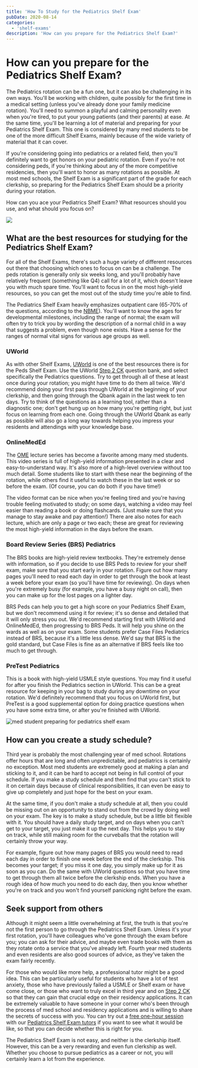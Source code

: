 ```yaml
---
title: 'How To Study for the Pediatrics Shelf Exam'
pubDate: 2020-08-14
categories:
  - 'shelf-exams'
description: 'How can you prepare for the Pediatrics Shelf Exam?'
---
```


# How can you prepare for the Pediatrics Shelf Exam?

The Pediatrics rotation can be a fun one, but it can also be challenging in its own ways. You'll be working with children, quite possibly for the first time in a medical setting (unless you've already done your family medicine rotation). You'll need to summon a playful and calming personality even when you're tired, to put your young patients (and their parents) at ease. At the same time, you'll be learning a lot of material and preparing for your Pediatrics Shelf Exam. This one is considered by many med students to be one of the more difficult Shelf Exams, mainly because of the wide variety of material that it can cover.

If you're considering going into pediatrics or a related field, then you'll definitely want to get honors on your pediatric rotation. Even if you're not considering peds, if you're thinking about any of the more competitive residencies, then you'll want to honor as many rotations as possible. At most med schools, the Shelf Exam is a significant part of the grade for each clerkship, so preparing for the Pediatrics Shelf Exam should be a priority during your rotation.

How can you ace your Pediatrics Shelf Exam? What resources should you use, and what should you focus on?

![](https://i2xfwztd2ksbegse.public.blob.vercel-storage.com/wp/2020/08/shutterstock_288150239-1-300x200.jpg)

## What are the best resources for studying for the Pediatrics Shelf Exam?

For all of the Shelf Exams, there's such a huge variety of different resources out there that choosing which ones to focus on can be a challenge. The peds rotation is generally only six weeks long, and you'll probably have relatively frequent (something like Q4) call for a lot of it, which doesn't leave you with much spare time. You'll want to focus in on the most high-yield resources, so you can get the most out of the study time you're able to find.

The Pediatrics Shelf Exam heavily emphasizes outpatient care (65-70% of the questions, according to the [NBME](https://www.nbme.org/assessment-products/assess-learn/subject-exams)). You'll want to know the ages for developmental milestones, including the range of normal; the exam will often try to trick you by wording the description of a normal child in a way that suggests a problem, even though none exists. Have a sense for the ranges of normal vital signs for various age groups as well.

### UWorld

As with other Shelf Exams, [UWorld](https://medical.uworld.com/usmle/usmle-step-2-ck/) is one of the best resources there is for the Peds Shelf Exam. Use the UWorld [Step 2 CK](https://www.medlearnity.com/best-resources-for-step-2-ck-prep/) question bank, and select specifically the Pediatrics questions. Try to get through all of these at least once during your rotation; you might have time to do them all twice. We'd recommend doing your first pass through UWorld at the beginning of your clerkship, and then going through the Qbank again in the last week to ten days. Try to think of the questions as a learning tool, rather than a diagnostic one; don't get hung up on how many you're getting right, but just focus on learning from each one. Going through the UWorld Qbank as early as possible will also go a long way towards helping you impress your residents and attendings with your knowledge base.

### OnlineMedEd

The [OME](https://onlinemeded.org/spa/pediatrics) lecture series has become a favorite among many med students. This video series is full of high-yield information presented in a clear and easy-to-understand way. It's also more of a high-level overview without too much detail. Some students like to start with these near the beginning of the rotation, while others find it useful to watch these in the last week or so before the exam. (Of course, you can do both if you have time!)

The video format can be nice when you're feeling tired and you're having trouble feeling motivated to study; on some days, watching a video may feel easier than reading a book or doing flashcards. (Just make sure that you manage to stay awake and pay attention!) There are also notes for each lecture, which are only a page or two each; these are great for reviewing the most high-yield information in the days before the exam.

### Board Review Series (BRS) Pediatrics

The BRS books are high-yield review textbooks. They're extremely dense with information, so if you decide to use BRS Peds to review for your shelf exam, make sure that you start early in your rotation. Figure out how many pages you'll need to read each day in order to get through the book at least a week before your exam (so you'll have time for reviewing). On days when you're extremely busy (for example, you have a busy night on call), then you can make up for the lost pages on a lighter day.

BRS Peds can help you to get a high score on your Pediatrics Shelf Exam, but we don't recommend using it for review; it's so dense and detailed that it will only stress you out. We'd recommend starting first with UWorld and OnlineMedEd, then progressing to BRS Peds. It will help you shine on the wards as well as on your exam. Some students prefer Case Files Pediatrics instead of BRS, because it's a little less dense. We'd say that BRS is the gold standard, but Case Files is fine as an alternative if BRS feels like too much to get through.

### PreTest Pediatrics

This is a book with high-yield USMLE style questions. You may find it useful for after you finish the Pediatrics section in UWorld. This can be a great resource for keeping in your bag to study during any downtime on your rotation. We'd definitely recommend that you focus on UWorld first, but PreTest is a good supplemental option for doing practice questions when you have some extra time, or after you're finished with UWorld.

![med student preparing for pediatrics shelf exam](https://i2xfwztd2ksbegse.public.blob.vercel-storage.com/wp/2020/08/shutterstock_1684338451-1-300x200.jpg)

## How can you create a study schedule?

Third year is probably the most challenging year of med school. Rotations offer hours that are long and often unpredictable, and pediatrics is certainly no exception. Most med students are extremely good at making a plan and sticking to it, and it can be hard to accept not being in full control of your schedule. If you make a study schedule and then find that you can't stick to it on certain days because of clinical responsibilities, it can even be easy to give up completely and just hope for the best on your exam.

At the same time, if you don't make a study schedule at all, then you could be missing out on an opportunity to stand out from the crowd by doing well on your exam. The key is to make a study schedule, but be a little bit flexible with it. You should have a daily study target, and on days when you can't get to your target, you just make it up the next day. This helps you to stay on track, while still making room for the curveballs that the rotation will certainly throw your way.

For example, figure out how many pages of BRS you would need to read each day in order to finish one week before the end of the clerkship. This becomes your target; if you miss it one day, you simply make up for it as soon as you can. Do the same with UWorld questions so that you have time to get through them all twice before the clerkship ends. When you have a rough idea of how much you need to do each day, then you know whether you're on track and you won't find yourself panicking right before the exam.

## Seek support from others

Although it might seem a little overwhelming at first, the truth is that you're not the first person to go through the Pediatrics Shelf Exam. Unless it's your first rotation, you'll have colleagues who've gone through the exam before you; you can ask for their advice, and maybe even trade books with them as they rotate onto a service that you've already left. Fourth year med students and even residents are also good sources of advice, as they've taken the exam fairly recently.

For those who would like more help, a professional tutor might be a good idea. This can be particularly useful for students who have a lot of test anxiety, those who have previously failed a USMLE or Shelf exam or have come close, or those who want to truly excel in third year and on [Step 2 CK](https://www.medlearnity.com/step-2ck-usmle/) so that they can gain that crucial edge on their residency applications. It can be extremely valuable to have someone in your corner who's been through the process of med school and residency applications and is willing to share the secrets of success with you. You can try out a [free one-hour session](https://www.medlearnity.com/start-here/) with our [Pediatrics Shelf Exam tutors](http://www.medlearnity.com/our-tutors/) if you want to see what it would be like, so that you can decide whether this is right for you.

The Pediatrics Shelf Exam is not easy, and neither is the clerkship itself. However, this can be a very rewarding and even fun clerkship as well. Whether you choose to pursue pediatrics as a career or not, you will certainly learn a lot from the experience.

